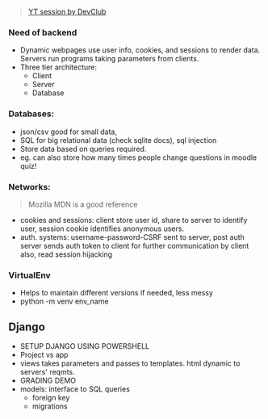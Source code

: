 > [YT session by DevClub](https://www.youtube.com/redirect?event=video_description&redir_token=QUFFLUhqbjJUdHFvUVlCTU5YazNxS09PUVhUZGpOZk5oZ3xBQ3Jtc0tsQk94eGVYcDc0SU5sMUkzX0hsaEVPaGkwYkFzSkY0dmtyUXh1czNQZ3pJak1pTGtCemJKVXdoUGJZeXRtZGpaUEdSLVZneGk4S0QwX1NXQUFIckFjcFFEVXdkOHVudGw0d0w1RG13QmNiMkNDWHJCWQ&q=https%3A%2F%2Fdocs.google.com%2Fpresentation%2Fd%2Fe%2F2PACX-1vQbtDDGQonkIoGu68VrINL2s3sQcfiH5XVnk-iU26nk16DFBGsDabichsqhdtBvowPvpxaIbFLAV2h3%2Fpub%3Fslide%3Did.p&v=T4o1oxfz02w)
### Need of backend
- Dynamic webpages use user info, cookies, and sessions to render data. Servers run programs taking parameters from clients.
- Three tier architecture:  
    - Client
    - Server
    - Database
### Databases:
  - json/csv good for small data,
  - SQL for big relational data (check sqlite docs), sql injection
  - Store data based on queries required.
  - eg. can also store how many times people change questions in moodle quiz!

### Networks:
  > Mozilla MDN is a good reference
  - cookies and sessions: client store user id, share to server to identify user, session cookie identifies anonymous users.
  - auth. systems: username-password-CSRF sent to server, post auth server sends auth token to client for further communication by client also, read session hijacking

### VirtualEnv
  - Helps to maintain different versions if needed, less messy
  - python -m venv env_name

## Django
- SETUP DJANGO USING POWERSHELL
- Project vs app
- views takes parameters and passes to templates. html dynamic to servers' reqmts.
- GRADING DEMO
- models: interface to SQL queries
  - foreign key
  - migrations




 

